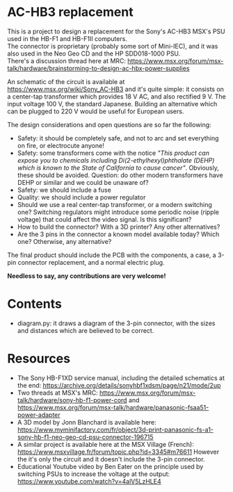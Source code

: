 # AC-HB3 replacement
This is a project to design a replacement for the Sony's AC-HB3 MSX's PSU used in the HB-F1 and HB-F1II computers.  
The connector is proprietary (probably some sort of Mini-IEC), and it was also used in the Neo Geo CD and the HP SDD018-1000 PSU.  
There's a discussion thread here at MRC: https://www.msx.org/forum/msx-talk/hardware/brainstorming-to-design-ac-hbx-power-supplies

An schematic of the circuit is available at https://www.msx.org/wiki/Sony_AC-HB3 and it's quite simple: it consists on a center-tap transformer which provides 18 V AC, and also rectified 9 V. The input voltage 100 V, the standard Japanese. Building an alternative which can be plugged to 220 V would be useful for European users.

The design considerations and open questions are so far the following:

* Safety: it should be completely safe, and not to arc and set everything on fire, or electrocute anyone!
* Safety: some transformers come with the notice _"This product can expose you to chemicals including Di(2-ethylhexyl)phthalate (DEHP) which is known to the State of California to cause cancer"_. Obviously, these should be avoided. Question: do other modern transformers have DEHP or similar and we could be unaware of?
* Safety: we should include a fuse
* Quality: we should include a power regulator
* Should we use a real center-tap transformer, or a modern switching one? Switching regulators might introduce some periodic noise (ripple voltage) that could affect the video signal. Is this significant?
* How to build the connector? With a 3D printer? Any other alternatives?
* Are the 3 pins in the connector a known model available today? Which one? Otherwise, any alternative?

The final product should include the PCB with the components, a case, a 3-pin connector replacement, and a normal electric plug.

**Needless to say, any contributions are very welcome!**

# Contents
* diagram.py: it draws a diagram of the 3-pin connector, with the sizes and distances which are believed to be correct.

# Resources
* The Sony HB-F1XD service manual, including the detailed schematics at the end: https://archive.org/details/sonyhbf1xdsm/page/n21/mode/2up
* Two threads at MSX's MRC: https://www.msx.org/forum/msx-talk/hardware/sony-hb-f1-power-cord and  https://www.msx.org/forum/msx-talk/hardware/panasonic-fsaa51-power-adapter
* A 3D model by Jonn Blanchard is available here: https://www.myminifactory.com/fr/object/3d-print-panasonic-fs-a1-sony-hb-f1-neo-geo-cd-psu-connector-196715
* A similar project is available here at the MSX Village (French): https://www.msxvillage.fr/forum/topic.php?id=3345#m76611 However the it's only the circuit and it doesn't include the 3-pin connector.
* Educational Youtube video by Ben Eater on the principle used by switching PSUs to increase the voltage at the output: https://www.youtube.com/watch?v=4alV5LzHLE4
